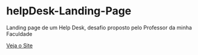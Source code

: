# helpDesk-Landing-Page
Landing page de um Help Desk, desafio proposto pelo Professor da minha Faculdade

<a href="https://xmurilo.github.io/helpDesk-Landing-Page/" target="_blank">Veja o Site</a>


